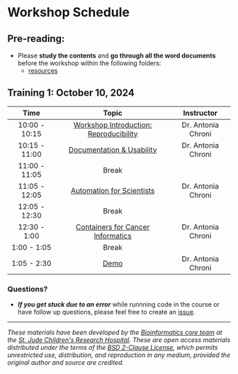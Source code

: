 # Workshop Schedule


## Pre-reading:

* Please **study the contents** and **go through all the word documents** before the workshop within the following folders:
  * [resources](https://github.com/stjudeDNBBinfCore/Trainings/tree/main/courses/Automation-Reproducibility-compbio/resources/)

## Training 1: October 10, 2024

| Time |  Topic  | Instructor |
|:-----------:|:----------:|:--------:|
| 10:00 - 10:15 | [Workshop Introduction: Reproducibility](https://github.com/stjudeDNBBinfCore/trainings/blob/main/courses/Automation-Reproducibility-compbio/lectures/01-a-Best-practices-workshop-introduction-reproducibility.pdf) | Dr. Antonia Chroni |
| 10:15 - 11:00 | [Documentation & Usability](https://github.com/stjudeDNBBinfCore/Trainings/tree/main/courses/Automation-Reproducibility-compbio/lectures/01-b-Best-practices-documentation-usability.pdf) | Dr. Antonia Chroni |
| 11:00 - 11:05 | Break|  |
| 11:05 - 12:05 | [Automation for Scientists](https://github.com/stjudeDNBBinfCore/Trainings/tree/main/courses/Automation-Reproducibility-compbio/lectures/01-c-Best-practices-automation-for-scientists.pdf) | Dr. Antonia Chroni |
| 12:05 - 12:30 | Break|  |
| 12:30 - 1:00 | [Containers for Cancer Informatics](https://github.com/stjudeDNBBinfCore/Trainings/tree/main/courses/Automation-Reproducibility-compbio/lectures/01-d-Best-practices-containers.pdf) | Dr. Antonia Chroni |
| 1:00 - 1:05 | Break|  |
| 1:05 - 2:30 | [Demo](https://github.com/stjudeDNBBinfCore/trainings/blob/main/courses/Automation-Reproducibility-compbio/lectures/01-e-Best-practices-demo.pdf) | Dr. Antonia Chroni |


### Questions?
* ***If you get stuck due to an error*** while runnning code in the course or have follow up questions, please feel free to create an [issue](https://github.com/stjudeDNBBinfCore/Trainings/issues).


---

*These materials have been developed by the [Bioinformatics core team](https://www.stjude.org/research/departments/developmental-neurobiology/shared-resources/bioinformatic-core.html) at the [St. Jude Children's Research Hospital](https://www.stjude.org/). These are open access materials distributed under the terms of the [BSD 2-Clause License](https://opensource.org/license/bsd-2-clause), which permits unrestricted use, distribution, and reproduction in any medium, provided the original author and source are credited.*
